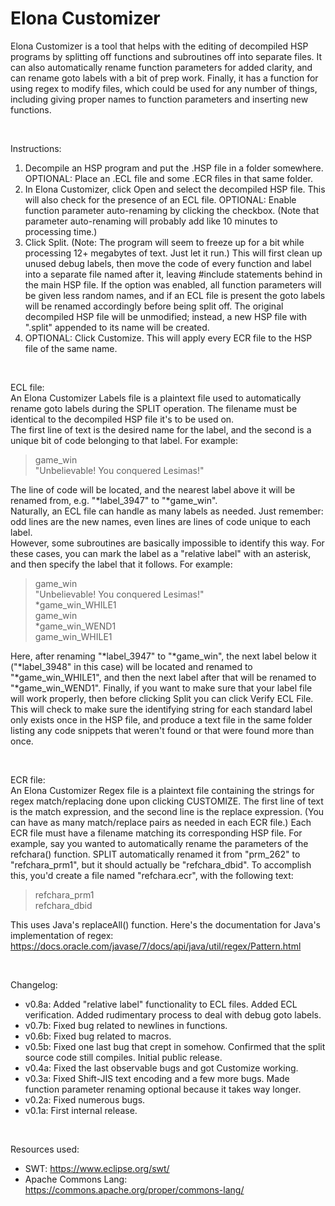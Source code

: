 # Elona Customizer
Elona Customizer is a tool that helps with the editing of decompiled HSP programs by splitting off functions and subroutines off into separate files. It can also automatically rename function parameters for added clarity, and can rename goto labels with a bit of prep work. Finally, it has a function for using regex to modify files, which could be used for any number of things, including giving proper names to function parameters and inserting new functions.

&nbsp;

Instructions:
1. Decompile an HSP program and put the .HSP file in a folder somewhere. OPTIONAL: Place an .ECL file and some .ECR files in that same folder.
2. In Elona Customizer, click Open and select the decompiled HSP file. This will also check for the presence of an ECL file. OPTIONAL: Enable function parameter auto-renaming by clicking the checkbox. (Note that parameter auto-renaming will probably add like 10 minutes to processing time.)
3. Click Split. (Note: The program will seem to freeze up for a bit while processing 12+ megabytes of text. Just let it run.) This will first clean up unused debug labels, then move the code of every function and label into a separate file named after it, leaving #include statements behind in the main HSP file. If the option was enabled, all function parameters will be given less random names, and if an ECL file is present the goto labels will be renamed accordingly before being split off. The original decompiled HSP file will be unmodified; instead, a new HSP file with ".split" appended to its name will be created.
4. OPTIONAL: Click Customize. This will apply every ECR file to the HSP file of the same name.

&nbsp;

ECL file:<br>
An Elona Customizer Labels file is a plaintext file used to automatically rename goto labels during the SPLIT operation. The filename must be identical to the decompiled HSP file it's to be used on.<br>
The first line of text is the desired name for the label, and the second is a unique bit of code belonging to that label. For example:

> game_win<br>
> "Unbelievable! You conquered Lesimas!"

The line of code will be located, and the nearest label above it will be renamed from, e.g. "*label_3947" to "*game_win".<br>
Naturally, an ECL file can handle as many labels as needed. Just remember: odd lines are the new names, even lines are lines of code unique to each label.<br>
However, some subroutines are basically impossible to identify this way. For these cases, you can mark the label as a "relative label" with an asterisk, and then specify the label that it follows. For example:

> game_win<br>
> "Unbelievable! You conquered Lesimas!"<br>
> *game_win_WHILE1<br>
> game_win<br>
> *game_win_WEND1<br>
> game_win_WHILE1

Here, after renaming "*label_3947" to "*game_win", the next label below it ("*label_3948" in this case) will be located and renamed to "*game_win_WHILE1", and then the next label after that will be renamed to "*game_win_WEND1".
Finally, if you want to make sure that your label file will work properly, then before clicking Split you can click Verify ECL File. This will check to make sure the identifying string for each standard label only exists once in the HSP file, and produce a text file in the same folder listing any code snippets that weren't found or that were found more than once.

&nbsp;

ECR file:<br>
An Elona Customizer Regex file is a plaintext file containing the strings for regex match/replacing done upon clicking CUSTOMIZE. The first line of text is the match expression, and the second line is the replace expression. (You can have as many match/replace pairs as needed in each ECR file.)
Each ECR file must have a filename matching its corresponding HSP file. For example, say you wanted to automatically rename the parameters of the refchara() function. SPLIT automatically renamed it from "prm_262" to "refchara_prm1", but it should actually be "refchara_dbid".
To accomplish this, you'd create a file named "refchara.ecr", with the following text:

> refchara_prm1<br>
> refchara_dbid

This uses Java's replaceAll() function. Here's the documentation for Java's implementation of regex:
https://docs.oracle.com/javase/7/docs/api/java/util/regex/Pattern.html

&nbsp;

Changelog:
* v0.8a: Added "relative label" functionality to ECL files. Added ECL verification. Added rudimentary process to deal with debug goto labels.
* v0.7b: Fixed bug related to newlines in functions.
* v0.6b: Fixed bug related to macros.
* v0.5b: Fixed one last bug that crept in somehow. Confirmed that the split source code still compiles. Initial public release.
* v0.4a: Fixed the last observable bugs and got Customize working.
* v0.3a: Fixed Shift-JIS text encoding and a few more bugs. Made function parameter renaming optional because it takes way longer.
* v0.2a: Fixed numerous bugs.
* v0.1a: First internal release.

&nbsp;

Resources used:
* SWT: https://www.eclipse.org/swt/
* Apache Commons Lang: https://commons.apache.org/proper/commons-lang/
